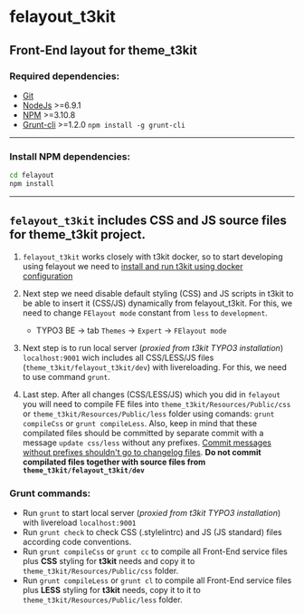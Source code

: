 # felayout_t3kit

## Front-End layout for **theme_t3kit**

### Required dependencies:

- [Git](https://git-scm.com/)
- [NodeJs](http://nodejs.org/) >=6.9.1
- [NPM](https://github.com/npm/npm) >=3.10.8
- [Grunt-cli](http://gruntjs.com/) >=1.2.0 `npm install -g grunt-cli`

***

### Install NPM dependencies:

```bash
cd felayout
npm install
```

***

## `felayout_t3kit` includes CSS and JS source files for theme_t3kit project.

1. `felayout_t3kit` works closely with t3kit docker, so to start developing using felayout we need to [install and run t3kit using docker configuration](https://github.com/t3kit/t3kit#development)


2. Next step we need disable default styling (CSS) and JS scripts in t3kit to be able to insert it (CSS/JS) dynamically from felayout_t3kit. For this, we need to change `FElayout mode` constant from `less` to `development`.
   * TYPO3 BE -> tab `Themes` -> `Expert` -> `FElayout mode`

3. Next step is to run local server (_proxied from t3kit TYPO3 installation_) `localhost:9001` wich includes all CSS/LESS/JS files (`theme_t3kit/felayout_t3kit/dev`) with livereloading. For this, we need to use command `grunt`.

4. Last step. After all changes (CSS/LESS/JS) which you did in `felayout` you will need to compile FE files into `theme_t3kit/Resources/Public/css` or `theme_t3kit/Resources/Public/less` folder using comands: `grunt compileCss` or `grunt compileLess`. Also, keep in mind that these compilated files should be committed by separate commit with a message `update css/less` without any prefixes. [Commit messages without prefixes shouldn't go to changelog files](https://github.com/t3kit/t3kit/blob/master/CONTRIBUTING.md#labels). **Do not commit compilated files together with source files from `theme_t3kit/felayout_t3kit/dev`**



### Grunt commands:

- Run `grunt` to start local server (_proxied from t3kit TYPO3 installation_) with livereload `localhost:9001`
- Run `grunt check` to check CSS (.stylelintrc) and JS (JS standard) files according code conventions.
- Run `grunt compileCss` or `grunt cc` to compile all Front-End service files plus **CSS** styling for **t3kit** needs and copy it to `theme_t3kit/Resources/Public/css` folder.
- Run `grunt compileLess` or `grunt cl` to compile all Front-End service files plus **LESS** styling for **t3kit** needs, copy it to it to `theme_t3kit/Resources/Public/less` folder.
